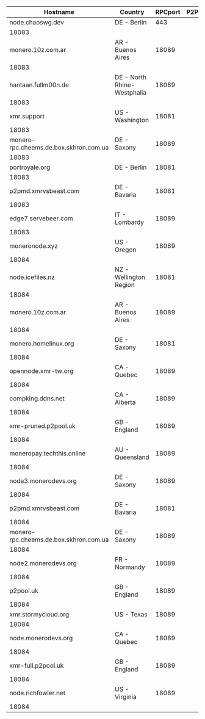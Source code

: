 Hostname | Country | RPCport | P2Pport
--- | --- | --- | ---
node.chaoswg.dev | DE - Berlin | 443
 | 18083
monero.10z.com.ar | AR - Buenos Aires | 18089
 | 18083
hantaan.fullm00n.de | DE - North Rhine-Westphalia | 18089
 | 18083
xmr.support | US - Washington | 18081
 | 18083
monero-rpc.cheems.de.box.skhron.com.ua | DE - Saxony | 18089
 | 18083
portroyale.org | DE - Berlin | 18081
 | 18083
p2pmd.xmrvsbeast.com | DE - Bavaria | 18081
 | 18083
edge7.servebeer.com | IT - Lombardy | 18089
 | 18083
moneronode.xyz | US - Oregon | 18089
 | 18084
node.icefiles.nz | NZ - Wellington Region | 18081
 | 18084
monero.10z.com.ar | AR - Buenos Aires | 18089
 | 18084
monero.homelinux.org | DE - Saxony | 18081
 | 18084
opennode.xmr-tw.org | CA - Quebec | 18089
 | 18084
compking.ddns.net | CA - Alberta | 18089
 | 18084
xmr-pruned.p2pool.uk | GB - England | 18089
 | 18084
moneropay.techthis.online | AU - Queensland | 18089
 | 18084
node3.monerodevs.org | DE - Saxony | 18089
 | 18084
p2pmd.xmrvsbeast.com | DE - Bavaria | 18081
 | 18084
monero-rpc.cheems.de.box.skhron.com.ua | DE - Saxony | 18089
 | 18084
node2.monerodevs.org | FR - Normandy | 18089
 | 18084
p2pool.uk | GB - England | 18089
 | 18084
xmr.stormycloud.org | US - Texas | 18089
 | 18084
node.monerodevs.org | CA - Quebec | 18089
 | 18084
xmr-full.p2pool.uk | GB - England | 18089
 | 18084
node.richfowler.net | US - Virginia | 18089
 | 18084
